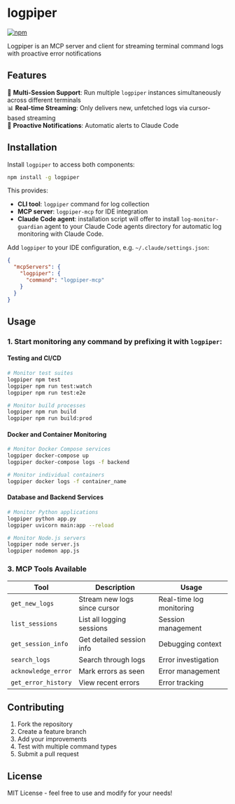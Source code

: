 # logpiper

[![npm]](https://www.npmjs.com/package/@ivan23kor/logpiper-mcp)

[npm]: https://img.shields.io/npm/v/@ivan23kor/logpiper-mcp.svg?style=flat-square

Logpiper is an MCP server and client for streaming terminal command logs with proactive error notifications

## Features

🚀 **Multi-Session Support**: Run multiple `logpiper` instances simultaneously across different terminals  
📊 **Real-time Streaming**: Only delivers new, unfetched logs via cursor-based streaming  
📢 **Proactive Notifications**: Automatic alerts to Claude Code  

## Installation

Install `logpiper` to access both components:

```bash
npm install -g logpiper
```

This provides:
- **CLI tool**: `logpiper` command for log collection
- **MCP server**: `logpiper-mcp` for IDE integration
- **Claude Code agent**: installation script will offer to install `log-monitor-guardian` agent to your Claude Code agents directory for automatic log monitoring with Claude Code.

Add `logpiper` to your IDE configuration, e.g. `~/.claude/settings.json`:

```json
{
  "mcpServers": {
    "logpiper": {
      "command": "logpiper-mcp"
    }
  }
}
```

## Usage

### 1. Start monitoring any command by prefixing it with `logpiper`:

#### Testing and CI/CD
```bash
# Monitor test suites
logpiper npm test
logpiper npm run test:watch
logpiper npm run test:e2e

# Monitor build processes
logpiper npm run build
logpiper npm run build:prod
```

#### Docker and Container Monitoring
```bash
# Monitor Docker Compose services
logpiper docker-compose up
logpiper docker-compose logs -f backend

# Monitor individual containers
logpiper docker logs -f container_name
```

#### Database and Backend Services
```bash
# Monitor Python applications
logpiper python app.py
logpiper uvicorn main:app --reload

# Monitor Node.js servers
logpiper node server.js
logpiper nodemon app.js
```

### 3. MCP Tools Available

| Tool | Description | Usage |
|------|-------------|-------|
| `get_new_logs` | Stream new logs since cursor | Real-time log monitoring |
| `list_sessions` | List all logging sessions | Session management |  
| `get_session_info` | Get detailed session info | Debugging context |
| `search_logs` | Search through logs | Error investigation |
| `acknowledge_error` | Mark errors as seen | Error management |
| `get_error_history` | View recent errors | Error tracking |

## Contributing

1. Fork the repository
2. Create a feature branch
3. Add your improvements
4. Test with multiple command types
5. Submit a pull request

## License

MIT License - feel free to use and modify for your needs!